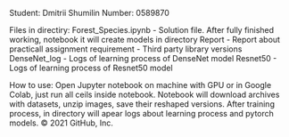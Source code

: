 Student: Dmitrii Shumilin
Number: 0589870

Files in directiry:
Forest_Species.ipynb - Solution file. After fully finished working, notebook it will create models in directory
Report - Report about practicall assignment
requirement - Third party library versions
DenseNet_log - Logs of learning process of DenseNet model
Resnet50 - Logs of learning process of Resnet50 model

How to use:
Open Jupyter notebook on machine with GPU or in Google Colab, just run all ceils inside notebook.
Notebook will download archives with datasets, unzip images, save their reshaped versions.
After training process, in directory will apear logs about learning process and pytorch models. 
© 2021 GitHub, Inc.
